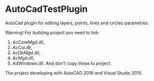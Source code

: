 # AutoCadTestPlugin
AutoCad plugin for editing layers, points, lines and circles parametres.

Warning!
For building project you need to link:
1. AcCoreMgd.dll,
2. AcCui.dll,
3. AcDbMgd.dll,
4. AcMgd.dll,
5. AdWindows.dll.
And don't copy these to project.

The project developing with AutoCAD 2016 and Visual Studio 2015.
